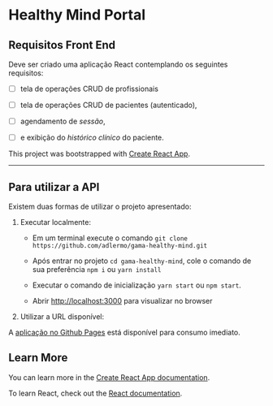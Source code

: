# Healthy Mind Portal

## Requisitos Front End

Deve ser criado uma aplicação React contemplando os seguintes requisitos:

 - [ ] tela de operações CRUD de profissionais
 - [ ] tela de operações CRUD de pacientes (autenticado),
 - [ ] agendamento de _sessão_,
 - [ ] e exibição do _histórico clínico_ do paciente.


This project was bootstrapped with [Create React App](https://github.com/facebook/create-react-app).

------

## Para utilizar a API

Existem duas formas de utilizar o projeto apresentado:

1. Executar localmente:

    - Em um terminal execute o comando ```git clone https://github.com/adlermo/gama-healthy-mind.git```
        
    - Após entrar no projeto ```cd gama-healthy-mind```, cole o comando de sua preferência ```npm i``` ou ```yarn install```

    - Executar o comando de inicialização ```yarn start``` ou ```npm start```.

    - Abrir [http://localhost:3000](http://localhost:3000) para visualizar no browser

2. Utilizar a URL disponível:

A [aplicação no Github Pages](https://adlermo.github.io/login) está disponível para consumo imediato.


## Learn More

You can learn more in the [Create React App documentation](https://facebook.github.io/create-react-app/docs/getting-started).

To learn React, check out the [React documentation](https://reactjs.org/).
